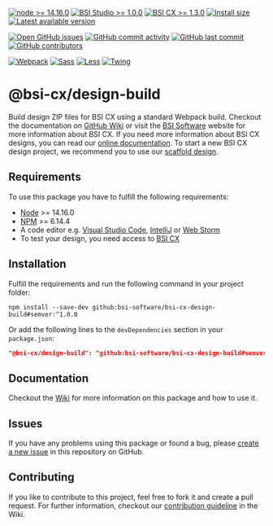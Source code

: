 [![node >= 14.16.0](https://img.shields.io/badge/node-%3E%3D14.16.0-brightgreen)](https://nodejs.org/)
[![BSI Studio >= 1.0.0](https://img.shields.io/badge/BSI%20Studio-%3E%3D1.0.0-brightgreen)](https://www.bsi-software.com/cx)
[![BSI CX >= 1.3.0](https://img.shields.io/badge/BSI%20CX-%3E%3D1.3.0-brightgreen)](https://www.bsi-software.com/cx)
[![Install size](https://img.shields.io/github/repo-size/bsi-software/bsi-cx-design-build?label=install%20size)](https://github.com/bsi-software/bsi-cx-design-build/releases)
[![Latest available version](https://img.shields.io/github/v/tag/bsi-software/bsi-cx-design-build?label=npm)](https://github.com/bsi-software/bsi-cx-design-build/releases)

[![Open GitHub issues](https://img.shields.io/github/issues/bsi-software/bsi-cx-design-build)](https://github.com/bsi-software/bsi-cx-design-build/issues)
[![GitHub commit activity](https://img.shields.io/github/commit-activity/w/bsi-software/bsi-cx-design-build)](https://github.com/bsi-software/bsi-cx-design-build/commits)
[![GitHub last commit](https://img.shields.io/github/last-commit/bsi-software/bsi-cx-design-build)](https://github.com/bsi-software/bsi-cx-design-build/commits)
[![GitHub contributors](https://img.shields.io/github/contributors/bsi-software/bsi-cx-design-build)](https://github.com/bsi-software/bsi-cx-design-build/graphs/contributors)

[![Webpack](https://img.shields.io/github/package-json/dependency-version/bsi-software/bsi-cx-design-build/webpack)](https://www.npmjs.com/package/webpack)
[![Sass](https://img.shields.io/github/package-json/dependency-version/bsi-software/bsi-cx-design-build/sass)](https://www.npmjs.com/package/sass)
[![Less](https://img.shields.io/github/package-json/dependency-version/bsi-software/bsi-cx-design-build/less)](https://www.npmjs.com/package/less)
[![Twing](https://img.shields.io/github/package-json/dependency-version/bsi-software/bsi-cx-design-build/twing)](https://www.npmjs.com/package/twing)

# @bsi-cx/design-build

Build design ZIP files for BSI CX using a standard Webpack build. Checkout the documentation
on [GitHub Wiki](https://github.com/bsi-software/bsi-cx-design-build/wiki) or visit
the [BSI Software](https://www.bsi-software.com/cx) website for more information about BSI CX. If you need more
information about BSI CX designs, you can read our [online documentation](https://bsi-software.github.io/bsi-cx-docs/).
To start a new BSI CX design project, we recommend you to use
our [scaffold design](https://github.com/bsi-software/bsi-cx-scaffold-design).

## Requirements

To use this package you have to fulfill the following requirements:

* [Node](https://nodejs.org/) >= 14.16.0
* [NPM](https://nodejs.org/) >= 6.14.4
* A code editor e.g. [Visual Studio Code](https://code.visualstudio.com/), [IntelliJ](https://www.jetbrains.com/idea/)
  or [Web Storm](https://www.jetbrains.com/webstorm/)
* To test your design, you need access to [BSI CX](https://www.bsi-software.com/cx)

## Installation

Fulfill the requirements and run the following command in your project folder:

````shell script
npm install --save-dev github:bsi-software/bsi-cx-design-build#semver:^1.0.0
````

Or add the following lines to the `devDependencies` section in your `package.json`:

````json
"@bsi-cx/design-build": "github:bsi-software/bsi-cx-design-build#semver:^1.0.0"
````

## Documentation

Checkout the [Wiki](https://github.com/bsi-software/bsi-cx-design-build/wiki) for more information on this package and
how to use it.

## Issues

If you have any problems using this package or found a bug,
please [create a new issue](https://github.com/bsi-software/bsi-cx-design-build/issues) in this repository on GitHub.

## Contributing

If you like to contribute to this project, feel free to fork it and create a pull request. For further information,
checkout our [contribution guideline](https://github.com/bsi-software/bsi-cx-design-build/wiki/Contributing) in the
Wiki.
